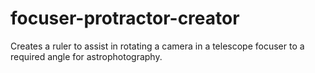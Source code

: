 # focuser-protractor-creator
Creates a ruler to assist in rotating a camera in a telescope focuser to a required angle for astrophotography.
